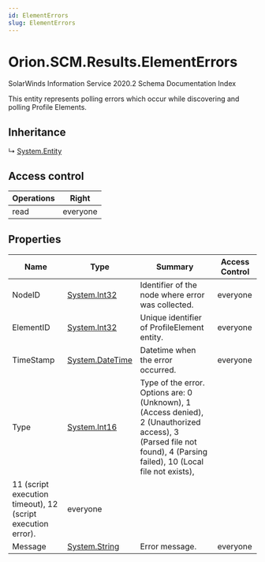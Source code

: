 ```yaml
---
id: ElementErrors
slug: ElementErrors
---
```


# Orion.SCM.Results.ElementErrors

SolarWinds Information Service 2020.2 Schema Documentation Index

This entity represents polling errors which occur while discovering and polling Profile Elements.

## Inheritance

↳ [System.Entity](./../System/Entity)

## Access control

| Operations | Right |
| ------ | ------ |
| read | everyone |

## Properties

| Name | Type | Summary | Access Control |
| ------ | ------ | ------ | ------ |
| NodeID | [System.Int32](https://docs.microsoft.com/en-us/dotnet/api/system.int32) | Identifier of the node where error was collected. | everyone |
| ElementID | [System.Int32](https://docs.microsoft.com/en-us/dotnet/api/system.int32) | Unique identifier of ProfileElement entity. | everyone |
| TimeStamp | [System.DateTime](https://docs.microsoft.com/en-us/dotnet/api/system.datetime) | Datetime when the error occurred. | everyone |
| Type | [System.Int16](https://docs.microsoft.com/en-us/dotnet/api/system.int16) | Type of the error. Options are: 0 (Unknown), 1 (Access denied), 2 (Unauthorized access), 3 (Parsed file not found), 4 (Parsing failed), 10 (Local file not exists),
      11 (script execution timeout), 12 (script execution error). | everyone |
| Message | [System.String](https://docs.microsoft.com/en-us/dotnet/api/system.string) | Error message. | everyone |


